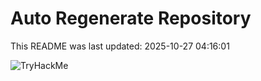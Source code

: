 # Auto Regenerate Repository

This README was last updated: 2025-10-27 04:16:01

 ![TryHackMe](https://tryhackme.com/badge/533634)
